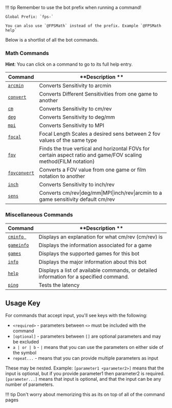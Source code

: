 !!! tip
    Remember to use the bot prefix when running a command!

    Global Prefix: `fps-`

    You can also use `@FPSMath` instead of the prefix. Example `@FPSMath help`

Below is a shortlist of all the bot commands.

### Math Commands

**Hint**: You can click on a command to go to its full help entry.

| **Command**                        | **Description **                                                                                                  |
| ---------------------------------- | ----------------------------------------------------------------------------------------------------------------- |
| [`arcmin`](math.md#arcmin)         | Converts Sensitivity to arcmin                                                                                    |
| [`convert`](math.md#convert)       | Converts Different Sensitivities from one game to another                                                         |
| [`cm`](math.md#cm)                 | Converts Sensitivity to cm/rev                                                                                    |
| [`deg`](math.md#deg)               | Converts Sensitivity to deg/mm                                                                                    |
| [`mpi`](math.md#mpi)               | Converts Sensitivity to MPI                                                                                       |
| [`focal`](math.md#focal)           | Focal Length Scales a desired sens between 2 fov values of the same type                                          |
| [`fov`](math.md#fov)               | Finds the true vertical and horizontal FOVs for certain aspect ratio and game/FOV scaling method\(FILM notation\) |
| [`fovconvert`](math.md#fovconvert) | Converts a FOV value from one game or film notation to another                                                    |
| [`inch`](math.md#inch)             | Converts Sensitivity to inch/rev                                                                                  |
| [`sens`](math.md#sens)             | Converts cm/rev\|deg/mm\|MPI\|inch/rev\|arcmin to a game sensitivity default cm/rev                               |

### Miscellaneous Commands

| **Command**                 | **Description **                                                                        |
| --------------------------- | --------------------------------------------------------------------------------------- |
| [`cminfo `](misc.md#cminfo) | Displays an explanation for what cm/rev \(cm/rev\) is                                   |
| [`gameinfo`](misc.md#games) | Displays the information associated for a game                                          |
| [`games`](misc.md#games)    | Displays the supported games for this bot                                               |
| [`info`](misc.md#info)      | Displays the major information about this bot                                           |
| [`help`](misc.md#help)      | Displays a list of available commands, or detailed information for a specified command. |
| [`ping`](misc.md#ping)      | Tests the latency                                                                       |

## Usage Key

For commands that accept input, you'll see keys with the following:

-   `<required>` - parameters between `<>` must be included with the command
-   `[optional]` - parameters between `[]` are optional parameters and may be excluded
-   `a | or | b` - `|` means that you can use the parameters on either side of the symbol
-   `repeat...` - means that you can provide multiple parameters as input

These may be nested. Example: `[parameter1 <parameter2>]` means that the input is optional, but if you provide parameter1 then parameter2 is required. `[parameter...]` means that input is optional, and that the input can be any number of parameters.

!!! tip
    Don't worry about memorizing this as its on top of all of the command pages
